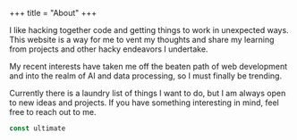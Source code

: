 +++
title = "About"
+++

I like hacking together code and getting things to work in unexpected ways. This website is a way for me to vent my thoughts and share my learning from projects and other hacky endeavors I undertake.

My recent interests have taken me off the beaten path of web development and into the realm of AI and data processing, so I must finally be trending.

Currently there is a laundry list of things I want to do, but I am always open to new ideas and projects. If you have something interesting in mind, feel free to reach out to me.

```js
const ultimate
```
